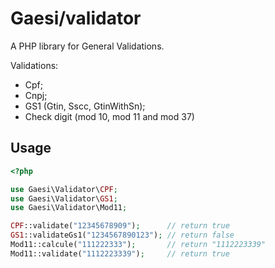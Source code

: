 # Gaesi/validator

A PHP library for General Validations.

Validations:
 - Cpf;
 - Cnpj;
 - GS1 (Gtin, Sscc, GtinWithSn);
 - Check digit (mod 10, mod 11 and mod 37) 

 ## Usage

 ```` php
<?php

use Gaesi\Validator\CPF;
use Gaesi\Validator\GS1;
use Gaesi\Validator\Mod11;

CPF::validate("12345678909");      // return true
GS1::validateGs1("1234567890123"); // return false
Mod11::calcule("111222333");       // return "1112223339"
Mod11::validate("1112223339");     // return true 
 ````

